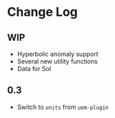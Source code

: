 # Change Log

## WIP
  - Hyperbolic anomaly support
  - Several new utility functions
  - Data for Sol

## 0.3
  - Switch to `units` from `uom-plugin`
